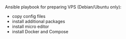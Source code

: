 Ansible playbook for preparing VPS (Debian/Ubuntu only):

- copy config files
- install additional packages
- install micro editor
- install Docker and Compose
